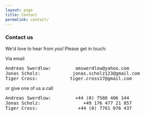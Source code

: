 ```yaml
---
layout: page
title: Contact
permalink: contact/
---
```


### Contact us

We'd love to hear from you! Please get in touch:

Via email
<pre>Andreas Swerdlow:		   amswerdlow@yahoo.com
Jonas Scholz:		     jonas.scholz123@gmail.com  
Tiger Cross:			tiger.cross17@gmail.com </pre>

or give one of us a call
<pre>Andreas Swerdlow:		   +44 (0) 7588 406 144
Jonas Scholz:			     +49 176 477 21 857
Tiger Cross:			   +44 (0) 7761 076 437</pre>
